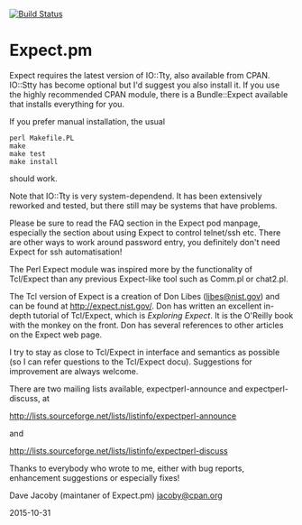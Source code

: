[![Build Status](https://travis-ci.org/jacoby/expect.pm.png)](https://travis-ci.org/jacoby/expect.pm)


Expect.pm
=========

Expect requires the latest version of IO::Tty, also available from
CPAN.  IO::Stty has become optional but I'd suggest you also install
it.  If you use the highly recommended CPAN module, there is a
Bundle::Expect available that installs everything for you.

If you prefer manual installation, the usual

    perl Makefile.PL
    make
    make test
    make install

should work.

Note that IO::Tty is very system-dependend.  It has been extensively
reworked and tested, but there still may be systems that have
problems.

Please be sure to read the FAQ section in the Expect pod manpage, 
especially the section about using Expect to control telnet/ssh etc.
There are other ways to work around password entry, you definitely 
don't need Expect for ssh automatisation!

The Perl Expect module was inspired more by the functionality of
Tcl/Expect than any previous Expect-like tool such as Comm.pl or
chat2.pl.

The Tcl version of Expect is a creation of Don Libes (libes@nist.gov)
and can be found at http://expect.nist.gov/.  Don has written an
excellent in-depth tutorial of Tcl/Expect, which is _Exploring
Expect_.  It is the O'Reilly book with the monkey on the front.  Don
has several references to other articles on the Expect web page.

I try to stay as close to Tcl/Expect in interface and semantics as
possible (so I can refer questions to the Tcl/Expect docu).
Suggestions for improvement are always welcome.

There are two mailing lists available, expectperl-announce and
expectperl-discuss, at

  http://lists.sourceforge.net/lists/listinfo/expectperl-announce

and

  http://lists.sourceforge.net/lists/listinfo/expectperl-discuss

Thanks to everybody who wrote to me, either with bug reports,
enhancement suggestions or especially fixes!

Dave Jacoby (maintaner of Expect.pm)
jacoby@cpan.org

2015-10-31


